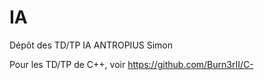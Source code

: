 # IA

Dépôt des TD/TP IA ANTROPIUS Simon

Pour les TD/TP de C++, voir https://github.com/Burn3rII/C-
